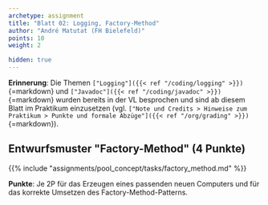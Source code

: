 ```yaml
---
archetype: assignment
title: "Blatt 02: Logging, Factory-Method"
author: "André Matutat (FH Bielefeld)"
points: 10
weight: 2

hidden: true
---
```



**Erinnerung**: Die Themen `["Logging"]({{< ref "/coding/logging" >}})`{=markdown} und
`["Javadoc"]({{< ref "/coding/javadoc" >}})`{=markdown} wurden bereits in der VL
besprochen und sind ab diesem Blatt im Praktikum einzusetzen (vgl.
`["Note und Credits > Hinweise zum Praktikum > Punkte und formale Abzüge"]({{< ref "/org/grading" >}})`{=markdown}).


## Entwurfsmuster "Factory-Method" (4 Punkte)

{{% include "assignments/pool_concept/tasks/factory_method.md" %}}

**Punkte**: Je 2P für das Erzeugen eines passenden neuen Computers und für
das korrekte Umsetzen des Factory-Method-Patterns.
